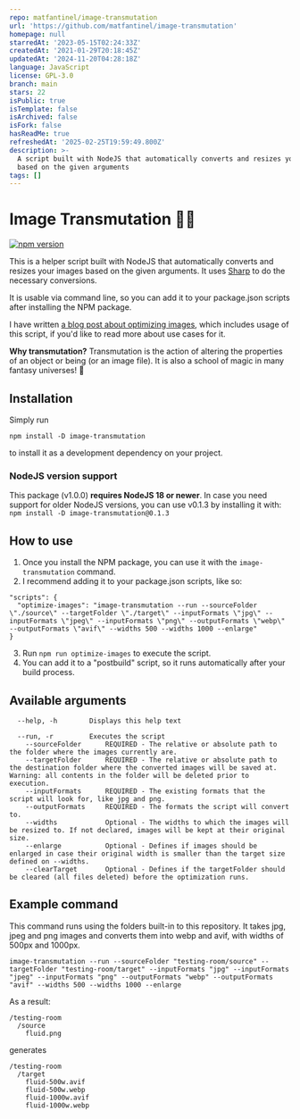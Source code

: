 ```yaml
---
repo: matfantinel/image-transmutation
url: 'https://github.com/matfantinel/image-transmutation'
homepage: null
starredAt: '2023-05-15T02:24:33Z'
createdAt: '2021-01-29T20:18:45Z'
updatedAt: '2024-11-20T04:28:18Z'
language: JavaScript
license: GPL-3.0
branch: main
stars: 22
isPublic: true
isTemplate: false
isArchived: false
isFork: false
hasReadMe: true
refreshedAt: '2025-02-25T19:59:49.800Z'
description: >-
  A script built with NodeJS that automatically converts and resizes your images
  based on the given arguments
tags: []
---
```


# Image Transmutation 🧙💫

[![npm version](https://badge.fury.io/js/image-transmutation.svg)](//npmjs.com/package/image-transmutation)

This is a helper script built with NodeJS that automatically converts and resizes your images based on the given arguments. It uses [Sharp](https://github.com/lovell/sharp) to do the necessary conversions.

It is usable via command line, so you can add it to your package.json scripts after installing the NPM package.

I have written [a blog post about optimizing images](https://fantinel.dev/web-images-modern-formats/), which includes usage of this script, if you'd like to read more about use cases for it.

**Why transmutation?** Transmutation is the action of altering the properties of an object or being (or an image file). It is also a school of magic in many fantasy universes! 🎲

## Installation

Simply run 
```shell
npm install -D image-transmutation
```
to install it as a development dependency on your project.

### NodeJS version support

This package (v1.0.0) **requires NodeJS 18 or newer**. In case you need support for older NodeJS versions, you can use v0.1.3 by installing it with: `npm install -D image-transmutation@0.1.3`

## How to use

1. Once you install the NPM package, you can use it with the `image-transmutation` command.
2. I recommend adding it to your package.json scripts, like so:
```
"scripts": {
  "optimize-images": "image-transmutation --run --sourceFolder \"./source\" --targetFolder \"./target\" --inputFormats \"jpg\" --inputFormats \"jpeg\" --inputFormats \"png\" --outputFormats \"webp\" --outputFormats \"avif\" --widths 500 --widths 1000 --enlarge"
}
```
3. Run `npm run optimize-images` to execute the script.
4. You can add it to a "postbuild" script, so it runs automatically after your build process.

## Available arguments
```
  --help, -h        Displays this help text

  --run, -r         Executes the script
    --sourceFolder      REQUIRED - The relative or absolute path to the folder where the images currently are.
    --targetFolder      REQUIRED - The relative or absolute path to the destination folder where the converted images will be saved at. Warning: all contents in the folder will be deleted prior to execution.
    --inputFormats      REQUIRED - The existing formats that the script will look for, like jpg and png.
    --outputFormats     REQUIRED - The formats the script will convert to.
    --widths            Optional - The widths to which the images will be resized to. If not declared, images will be kept at their original size.
    --enlarge           Optional - Defines if images should be enlarged in case their original width is smaller than the target size defined on --widths.
    --clearTarget       Optional - Defines if the targetFolder should be cleared (all files deleted) before the optimization runs.
```

## Example command
This command runs using the folders built-in to this repository. It takes jpg, jpeg and png images and converts them into webp and avif, with widths of 500px and 1000px.

```
image-transmutation --run --sourceFolder "testing-room/source" --targetFolder "testing-room/target" --inputFormats "jpg" --inputFormats "jpeg" --inputFormats "png" --outputFormats "webp" --outputFormats "avif" --widths 500 --widths 1000 --enlarge
```

As a result:

```
/testing-room
  /source
    fluid.png
```

generates
```
/testing-room
  /target
    fluid-500w.avif
    fluid-500w.webp
    fluid-1000w.avif
    fluid-1000w.webp
```
